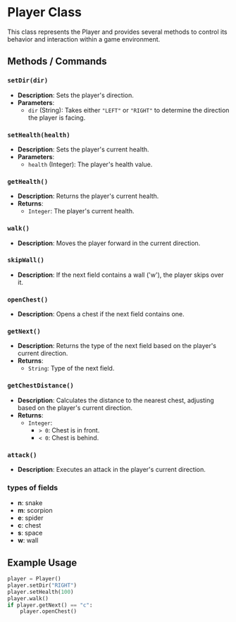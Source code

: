 # Player Class

This class represents the Player and provides several methods to control its behavior and interaction within a game environment.

## Methods / Commands

### `setDir(dir)`

- **Description**: Sets the player's direction.
- **Parameters**:
  - `dir` (String): Takes either `"LEFT"` or `"RIGHT"` to determine the direction the player is facing.

### `setHealth(health)`

- **Description**: Sets the player's current health.
- **Parameters**:
  - `health` (Integer): The player's health value.

### `getHealth()`

- **Description**: Returns the player's current health.
- **Returns**:
  - `Integer`: The player's current health.

### `walk()`

- **Description**: Moves the player forward in the current direction.

### `skipWall()`

- **Description**: If the next field contains a wall ('w'), the player skips over it.

### `openChest()`

- **Description**: Opens a chest if the next field contains one.

### `getNext()`

- **Description**: Returns the type of the next field based on the player's current direction.
- **Returns**:
  - `String`: Type of the next field.

### `getChestDistance()`

- **Description**: Calculates the distance to the nearest chest, adjusting based on the player's current direction.
- **Returns**:
  - `Integer`:
    - `> 0`: Chest is in front.
    - `< 0`: Chest is behind.

### `attack()`

- **Description**: Executes an attack in the player's current direction.

### types of fields

- **n**: snake
- **m**: scorpion
- **e**: spider
- **c**: chest
- **s**: space
- **w**: wall

## Example Usage

```python
player = Player()
player.setDir("RIGHT")
player.setHealth(100)
player.walk()
if player.getNext() == "c":
    player.openChest()
```
